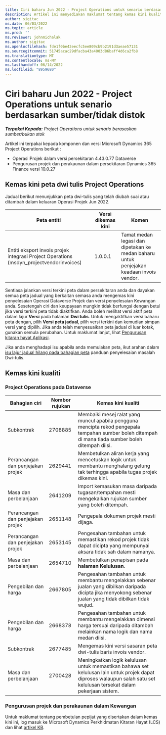 ```yaml
---
title: Ciri baharu Jun 2022 - Project Operations untuk senario berdasarkan sumber/tidak distok
description: Artikel ini menyediakan maklumat tentang kemas kini kualiti yang tersedia dalam keluaran Jun 2022 Microsoft Dynamics 365 Project Operations untuk senario berasaskan sumber/bukan stok.
author: sigitac
ms.date: 06/03/2022
ms.topic: article
ms.prod: ''
ms.reviewer: johnmichalak
ms.author: sigitac
ms.openlocfilehash: fde1f0be42eecfc5ee809cb9b2191d3aeae57131
ms.sourcegitcommit: 51745acac29dfacba43a4003d86baff4d6ca2fb8
ms.translationtype: MT
ms.contentlocale: ms-MY
ms.lasthandoff: 06/14/2022
ms.locfileid: "8959680"
---
```

# <a name="whats-new-june-2022---project-operations-for-resourcenon-stocked-based-scenarios"></a>Ciri baharu Jun 2022 - Project Operations untuk senario berdasarkan sumber/tidak distok

_**Terpakai Kepada:** Project Operations untuk senario berasaskan sumber/bukan stok_

Artikel ini terpakai kepada komponen dan versi Microsoft Dynamics 365 Project Operations berikut :

- Operasi Projek dalam versi persekitaran 4.43.0.77 Dataverse
- Pengurusan projek dan perakaunan dalam persekitaran Dynamics 365 Finance versi 10.0.27

## <a name="project-operations-dual-write-maps-updates"></a>Kemas kini peta dwi tulis Project Operations

Jadual berikut menunjukkan peta dwi-tulis yang telah diubah suai atau ditambah dalam keluaran Operasi Projek Jun 2022.

| Peta entiti | Versi dikemas kini | Komen |
| --- | --- | --- |
| Entiti eksport invois projek integrasi Project Operations (msdyn_projectvendorinvoices) | 1.0.0.1 | Tamat medan legasi dan dipetakan ke medan baharu untuk penjejakan keadaan invois vendor. |

Sentiasa jalankan versi terkini peta dalam persekitaran anda dan dayakan semua peta jadual yang berkaitan semasa anda mengemas kini penyelesaian Operasi Dataverse Projek dan versi penyelesaian Kewangan anda. Sesetengah ciri dan keupayaan mungkin tidak berfungsi dengan betul jika versi terkini peta tidak diaktifkan. Anda boleh melihat versi aktif peta dalam lajur **Versi** pada halaman **Dwi tulis**. Untuk mengaktifkan versi baharu peta dengan, pilih **Versi peta jadual**, pilih versi terkini dan kemudian simpan versi yang dipilih. Jika anda telah menyesuaikan peta jadual di luar kotak, gunakan semula perubahan. Untuk maklumat lanjut, lihat [Pengurusan kitaran hayat Aplikasi](/dynamics365/fin-ops-core/dev-itpro/data-entities/dual-write/app-lifecycle-management).

Jika anda menghadapi isu apabila anda memulakan peta, ikut arahan dalam [isu lajur jadual hilang pada bahagian peta](/dynamics365/fin-ops-core/dev-itpro/data-entities/dual-write/dual-write-troubleshooting-finops-upgrades#missing-table-columns-issue-on-maps) panduan penyelesaian masalah Dwi-tulis.

## <a name="quality-updates"></a>Kemas kini kualiti

### <a name="project-operations-on-dataverse"></a>Project Operations pada Dataverse

| Bahagian ciri | Nombor rujukan | Kemas kini kualiti |
| --- | --- | --- |
| Subkontrak | 2708885 | Membaiki mesej ralat yang muncul apabila pengguna mencipta rekod pengepala tempahan sumber boleh ditempah di mana tiada sumber boleh ditempah diisi. |
| Perancangan dan penjejakan projek | 2629441 | Membetulkan aliran kerja yang mencetuskan logik untuk membantu menghalang gelung tak terhingga apabila tugas projek dikemas kini. |
| Masa dan perbelanjaan | 2641209 | Import kemasukan masa daripada tugasan/tempahan mesti mengekalkan rujukan sumber yang boleh ditempah. |
| Perancangan dan penjejakan projek | 2651148 | Pengepala dokumen projek mesti dijaga.|
| Perancangan dan penjejakan projek | 2653145 | Pengesahan tambahan untuk memastikan rekod projek tidak dapat dicipta yang mempunyai aksara tidak sah dalam namanya. |
| Masa dan perbelanjaan | 2654710 | Membetulkan penapisan pada **halaman Kelulusan**. |
| Pengebilan dan harga | 2667805 | Pengesahan tambahan untuk membantu mengelakkan sebenar jualan yang dibilkan daripada dicipta jika menyokong sebenar jualan yang tidak dibilkan tidak wujud. |
| Pengebilan dan harga | 2668378 | Pengesahan tambahan untuk membantu mengelakkan dimensi harga tersuai daripada ditambah melainkan nama logik dan nama medan diisi. |
| Subkontrak | 2677485 | Mengemas kini versi sasaran peta dwi-tulis baris invois vendor. |
| Masa dan perbelanjaan | 2700428 | Meningkatkan logik kelulusan untuk memastikan bahawa set kelulusan lain untuk projek dapat diproses walaupun salah satu set kelulusan tersekat dalam pekerjaan sistem. |

### <a name="project-management-and-accounting-in-finance"></a>Pengurusan projek dan perakaunan dalam Kewangan

Untuk maklumat tentang pembetulan pepijat yang disertakan dalam kemas kini ini, log masuk ke Microsoft Dynamics Perkhidmatan Kitaran Hayat (LCS) dan lihat [artikel KB](https://fix.lcs.dynamics.com/Issue/Details?bugId=673271).
